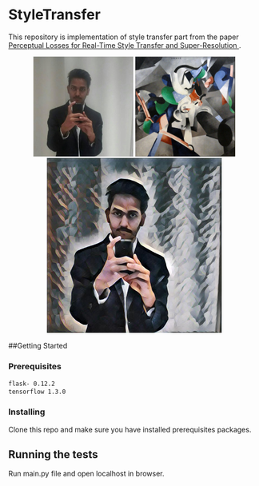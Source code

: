 # StyleTransfer
This repository is implementation of style transfer part from the paper [Perceptual Losses for Real-Time Style Transfer and Super-Resolution
](https://arxiv.org/abs/1603.08155).


<div align='center'>
  <img src='static/input/dp_17.jpg' height="200px">
  <img src='static/style/udnie.jpg' height="200px">
  <img src='static/output/dp_15.jpg' height="350px">
</div>


##Getting Started

### Prerequisites

```
flask- 0.12.2
tensorflow 1.3.0
```

### Installing

Clone this repo and make sure you have installed prerequisites packages.

## Running the tests
Run main.py file and open localhost in browser.
